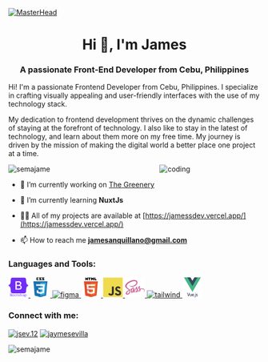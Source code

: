 [![MasterHead](https://user-images.githubusercontent.com/74038190/225813708-98b745f2-7d22-48cf-9150-083f1b00d6c9.gif)](https://jamessdev.vercel.app/)

<h1 align="center">Hi 👋, I'm James</h1>
<h3 align="center">A passionate Front-End Developer from Cebu, Philippines</h3>

<p>
  Hi! I'm a passionate Frontend Developer from Cebu, Philippines. I specialize in crafting visually appealing and user-friendly interfaces with the use of my technology stack.
  
  My dedication to frontend development thrives on the dynamic challenges of staying at the forefront of technology. I also like to stay in the latest of technology, and learn about them   more on my free time. My journey is driven by the mission of making the digital world a better place one project at a time.
</p>

<img align="right" width="40%" src="https://user-images.githubusercontent.com/74038190/219923809-b86dc415-a0c2-4a38-bc88-ad6cf06395a8.gif" alt="coding" />

<p align="left"> <img src="https://komarev.com/ghpvc/?username=semajame&label=Profile%20views&color=0e75b6&style=flat" alt="semajame" /> </p>

- 🔭 I’m currently working on [The Greenery](https://greenery-ecommerce.vercel.app/)

- 🌱 I’m currently learning **NuxtJs**

- 👨‍💻 All of my projects are available at [https://jamessdev.vercel.app/](https://jamessdev.vercel.app/)

- 📫 How to reach me **jamesanquillano@gmail.com**



<h3 align="left">Languages and Tools:</h3>
<p align="left"> <a href="https://getbootstrap.com" target="_blank" rel="noreferrer"> <img src="https://raw.githubusercontent.com/devicons/devicon/master/icons/bootstrap/bootstrap-plain-wordmark.svg" alt="bootstrap" width="40" height="40"/> </a> <a href="https://www.w3schools.com/css/" target="_blank" rel="noreferrer"> <img src="https://raw.githubusercontent.com/devicons/devicon/master/icons/css3/css3-original-wordmark.svg" alt="css3" width="40" height="40"/> </a> <a href="https://www.figma.com/" target="_blank" rel="noreferrer"> <img src="https://www.vectorlogo.zone/logos/figma/figma-icon.svg" alt="figma" width="40" height="40"/> </a> <a href="https://www.w3.org/html/" target="_blank" rel="noreferrer"> <img src="https://raw.githubusercontent.com/devicons/devicon/master/icons/html5/html5-original-wordmark.svg" alt="html5" width="40" height="40"/> </a> <a href="https://developer.mozilla.org/en-US/docs/Web/JavaScript" target="_blank" rel="noreferrer"> <img src="https://raw.githubusercontent.com/devicons/devicon/master/icons/javascript/javascript-original.svg" alt="javascript" width="40" height="40"/> </a> <a href="https://sass-lang.com" target="_blank" rel="noreferrer"> <img src="https://raw.githubusercontent.com/devicons/devicon/master/icons/sass/sass-original.svg" alt="sass" width="40" height="40"/> </a> <a href="https://tailwindcss.com/" target="_blank" rel="noreferrer"> <img src="https://www.vectorlogo.zone/logos/tailwindcss/tailwindcss-icon.svg" alt="tailwind" width="40" height="40"/> </a> <a href="https://vuejs.org/" target="_blank" rel="noreferrer"> <img src="https://raw.githubusercontent.com/devicons/devicon/master/icons/vuejs/vuejs-original-wordmark.svg" alt="vuejs" width="40" height="40"/> </a> </p>

<h3 align="left">Connect with me:</h3>
<p align="left">
<a href="https://fb.com/jsev.12" target="_blank"><img align="center" src="https://raw.githubusercontent.com/rahuldkjain/github-profile-readme-generator/master/src/images/icons/Social/facebook.svg" alt="jsev.12" height="30" width="40" /></a>
<a href="https://instagram.com/jaymesevilla" target="_blank"><img align="center" src="https://raw.githubusercontent.com/rahuldkjain/github-profile-readme-generator/master/src/images/icons/Social/instagram.svg" alt="jaymesevilla" height="30" width="40" /></a>
</p>

<p><img align="left" src="https://github-readme-stats.vercel.app/api/top-langs?username=semajame&show_icons=true&locale=en&layout=compact" alt="semajame" /></p>


